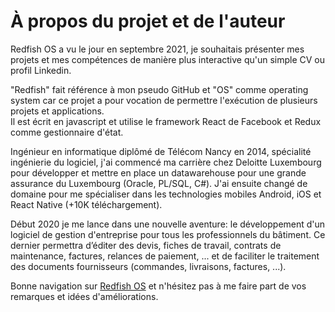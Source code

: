 # À propos du projet et de l'auteur

Redfish OS a vu le jour en septembre 2021, je souhaitais présenter mes projets et mes compétences de manière plus interactive qu'un simple CV ou profil Linkedin.

"Redfish" fait référence à mon pseudo GitHub et "OS" comme operating system car ce projet a pour vocation de permettre l'exécution de plusieurs projets et applications.  
Il est écrit en javascript et utilise le framework React de Facebook et Redux comme gestionnaire d'état.

Ingénieur en informatique diplômé de Télécom Nancy en 2014, spécialité ingénierie du logiciel, j'ai commencé ma carrière chez Deloitte Luxembourg pour développer et mettre en place un datawarehouse pour une grande assurance du Luxembourg (Oracle, PL/SQL, C#). J'ai ensuite changé de domaine pour me spécialiser dans les technologies mobiles Android, iOS et React Native (+10K téléchargement).

Début 2020 je me lance dans une nouvelle aventure: le développement d'un logiciel de gestion d'entreprise pour tous les professionnels du bâtiment. Ce dernier permettra d’éditer des devis, fiches de travail, contrats de maintenance, factures, relances de paiement, ... et de faciliter le traitement des documents fournisseurs (commandes, livraisons, factures, ...).

Bonne navigation sur [Redfish OS](http://RedFish.github.io/redfish-os) et n'hésitez pas à me faire part de vos remarques et idées d'améliorations.
